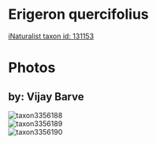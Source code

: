 
Erigeron quercifolius
=====================
  
[iNaturalist taxon id: 131153](https://www.inaturalist.org/taxa/131153)
# Photos

## by: Vijay Barve
  
![taxon3356188](https://inaturalist-open-data.s3.amazonaws.com/photos/3514787/medium.JPG)  
![taxon3356189](https://inaturalist-open-data.s3.amazonaws.com/photos/3514788/medium.JPG)  
![taxon3356190](https://inaturalist-open-data.s3.amazonaws.com/photos/3514789/medium.JPG)